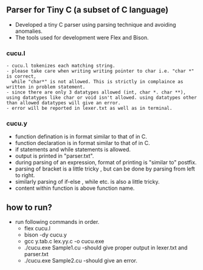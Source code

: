 ## Parser for Tiny C (a subset of C language)
- Developed a tiny C parser using parsing technique and avoiding anomalies. 
- The tools used for development were Flex and Bison. 

### cucu.l
    - cucu.l tokenizes each matching string.
    - please take care when writing writing pointer to char i.e. "char *" is correct, 
      while "char*" is not allowed. This is strictly in complaince as written in problem statement.
    - since there are only 3 datatypes allowed (int, char *. char **), using datatypes like char or void isn't allowed. using datatypes other than allowed datatypes will give an error.
    - error will be reported in lexer.txt as well as in terminal.

### cucu.y
  - function defination is in format similar to that of in C.
  - function declaration is in format similar to that of in C.
  - if statements and while statements is allowed.
  - output is printed in "parser.txt".
  - during parsing of an expression, format of printing is "similar to" postfix.
  - parsing of bracket is a little tricky , but can be done by parsing from left to right. 
  - similarly parsing of if-else , while etc. is also a little tricky.
  - content within function is above function name.

## how to run?
- run following commands in order. 
  - flex cucu.l
  - bison -dy cucu.y
  - gcc y.tab.c lex.yy.c -o cucu.exe
  - ./cucu.exe Sample1.cu 
      -should give proper output in lexer.txt and parser.txt
  - ./cucu.exe Sample2.cu 
      -should give an error.



